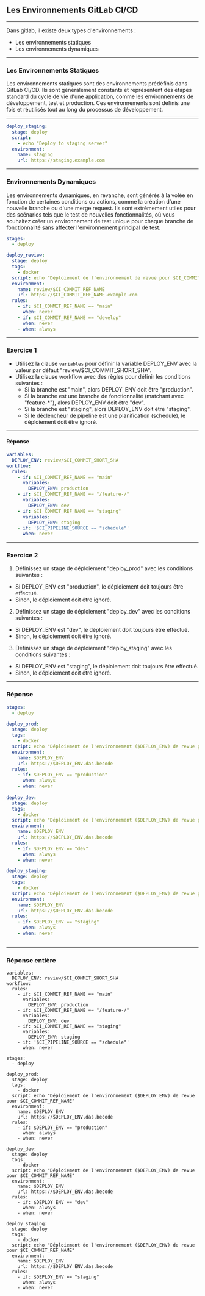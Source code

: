 ## Les Environnements GitLab CI/CD
---
Dans gitlab, il existe deux types d'environnements :

- Les environnements statiques
- Les environnements dynamiques
---

### Les Environnements Statiques
Les environnements statiques sont des environnements prédéfinis dans GitLab CI/CD. 
Ils sont généralement constants et représentent des étapes 
standard du cycle de vie d'une application, comme les environnements de développement, 
test et production. Ces environnements sont définis une fois et réutilisés tout au long du processus de développement.

---

```yaml
deploy_staging:
  stage: deploy
  script:
    - echo "Deploy to staging server"
  environment:
    name: staging
    url: https://staging.example.com
```
---
### Environnements Dynamiques
Les environnements dynamiques, en revanche, sont générés à la volée en fonction de certaines conditions ou actions, 
comme la création d'une nouvelle branche ou d'une merge request. Ils sont extrêmement utiles pour des scénarios tels que le test de nouvelles fonctionnalités, 
où vous souhaitez créer un environnement de test unique pour chaque branche de fonctionnalité sans affecter l'environnement principal de test.

```yaml
stages:
  - deploy

deploy_review:
  stage: deploy
  tags:
    - docker
  script: echo "Déploiement de l'environnement de revue pour $CI_COMMIT_REF_NAME"
  environment:
    name: review/$CI_COMMIT_REF_NAME
    url: https://$CI_COMMIT_REF_NAME.example.com
  rules:
    - if: $CI_COMMIT_REF_NAME == "main"
      when: never
    - if: $CI_COMMIT_REF_NAME == "develop"
      when: never
    - when: always
```
---
### Exercice 1
- Utilisez la clause ``variables`` pour définir la variable DEPLOY_ENV avec la valeur par défaut "review/$CI_COMMIT_SHORT_SHA".
- Utilisez la clause workflow avec des règles pour définir les conditions suivantes :
    - Si la branche est "main", alors DEPLOY_ENV doit être "production".
    - Si la branche est une branche de fonctionnalité (matchant avec "feature-*"), alors DEPLOY_ENV doit être "dev".
    - Si la branche est "staging", alors DEPLOY_ENV doit être "staging".
    - Si le déclencheur de pipeline est une planification (schedule), le déploiement doit être ignoré.
---
#### Réponse
```yaml
variables:
  DEPLOY_ENV: review/$CI_COMMIT_SHORT_SHA
workflow:
  rules:
    - if: $CI_COMMIT_REF_NAME == "main"
      variables:
        DEPLOY_ENV: production
    - if: $CI_COMMIT_REF_NAME =~ "/feature-/"
      variables:
        DEPLOY_ENV: dev
    - if: $CI_COMMIT_REF_NAME == "staging"
      variables:
        DEPLOY_ENV: staging 
    - if: '$CI_PIPELINE_SOURCE == "schedule"'
      when: never
```
--- 
### Exercice 2
1. Définissez un stage de déploiement "deploy_prod" avec les conditions suivantes :
  - Si DEPLOY_ENV est "production", le déploiement doit toujours être effectué.
  - Sinon, le déploiement doit être ignoré.
2. Définissez un stage de déploiement "deploy_dev" avec les conditions suivantes :
  - Si DEPLOY_ENV est "dev", le déploiement doit toujours être effectué.
  - Sinon, le déploiement doit être ignoré.
3. Définissez un stage de déploiement "deploy_staging" avec les conditions suivantes :
  - Si DEPLOY_ENV est "staging", le déploiement doit toujours être effectué.
  - Sinon, le déploiement doit être ignoré.

---

### Réponse

```yaml
stages:
  - deploy

deploy_prod:
  stage: deploy
  tags:
    - docker
  script: echo "Déploiement de l'environnement ($DEPLOY_ENV) de revue pour $CI_COMMIT_REF_NAME"
  environment:
    name: $DEPLOY_ENV
    url: https://$DEPLOY_ENV.das.becode
  rules:
    - if: $DEPLOY_ENV == "production"
      when: always
    - when: never 
      
deploy_dev:
  stage: deploy
  tags:
    - docker
  script: echo "Déploiement de l'environnement ($DEPLOY_ENV) de revue pour $CI_COMMIT_REF_NAME"
  environment:
    name: $DEPLOY_ENV
    url: https://$DEPLOY_ENV.das.becode
  rules:
    - if: $DEPLOY_ENV == "dev"
      when: always
    - when: never 

deploy_staging:
  stage: deploy
  tags:
    - docker
  script: echo "Déploiement de l'environnement ($DEPLOY_ENV) de revue pour $CI_COMMIT_REF_NAME"
  environment:
    name: $DEPLOY_ENV
    url: https://$DEPLOY_ENV.das.becode
  rules:
    - if: $DEPLOY_ENV == "staging"
      when: always
    - when: never 
    
```
---
### Réponse entière

```
variables:
  DEPLOY_ENV: review/$CI_COMMIT_SHORT_SHA
workflow:
  rules:
    - if: $CI_COMMIT_REF_NAME == "main"
      variables:
        DEPLOY_ENV: production
    - if: $CI_COMMIT_REF_NAME =~ "/feature-/"
      variables:
        DEPLOY_ENV: dev
    - if: $CI_COMMIT_REF_NAME == "staging"
      variables:
        DEPLOY_ENV: staging 
    - if: '$CI_PIPELINE_SOURCE == "schedule"'
      when: never

stages:
  - deploy

deploy_prod:
  stage: deploy
  tags:
    - docker
  script: echo "Déploiement de l'environnement ($DEPLOY_ENV) de revue pour $CI_COMMIT_REF_NAME"
  environment:
    name: $DEPLOY_ENV
    url: https://$DEPLOY_ENV.das.becode
  rules:
    - if: $DEPLOY_ENV == "production"
      when: always
    - when: never 
      
deploy_dev:
  stage: deploy
  tags:
    - docker
  script: echo "Déploiement de l'environnement ($DEPLOY_ENV) de revue pour $CI_COMMIT_REF_NAME"
  environment:
    name: $DEPLOY_ENV
    url: https://$DEPLOY_ENV.das.becode
  rules:
    - if: $DEPLOY_ENV == "dev"
      when: always
    - when: never 

deploy_staging:
  stage: deploy
  tags:
    - docker
  script: echo "Déploiement de l'environnement ($DEPLOY_ENV) de revue pour $CI_COMMIT_REF_NAME"
  environment:
    name: $DEPLOY_ENV
    url: https://$DEPLOY_ENV.das.becode
  rules:
    - if: $DEPLOY_ENV == "staging"
      when: always
    - when: never 
    

```

